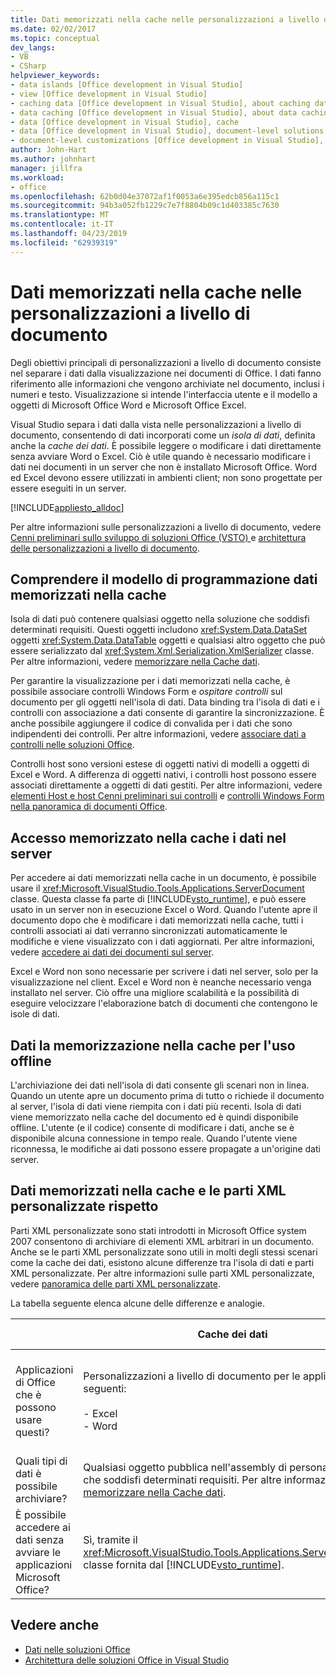 ```yaml
---
title: Dati memorizzati nella cache nelle personalizzazioni a livello di documento
ms.date: 02/02/2017
ms.topic: conceptual
dev_langs:
- VB
- CSharp
helpviewer_keywords:
- data islands [Office development in Visual Studio]
- view [Office development in Visual Studio]
- caching data [Office development in Visual Studio], about caching data
- data caching [Office development in Visual Studio], about data caching
- data [Office development in Visual Studio], cache
- data [Office development in Visual Studio], document-level solutions
- document-level customizations [Office development in Visual Studio], data model
author: John-Hart
ms.author: johnhart
manager: jillfra
ms.workload:
- office
ms.openlocfilehash: 62b0d04e37072af1f0053a6e395edcb856a115c1
ms.sourcegitcommit: 94b3a052fb1229c7e7f8804b09c1d403385c7630
ms.translationtype: MT
ms.contentlocale: it-IT
ms.lasthandoff: 04/23/2019
ms.locfileid: "62939319"
---
```

# <a name="cached-data-in-document-level-customizations"></a>Dati memorizzati nella cache nelle personalizzazioni a livello di documento
  Degli obiettivi principali di personalizzazioni a livello di documento consiste nel separare i dati dalla visualizzazione nei documenti di Office. I dati fanno riferimento alle informazioni che vengono archiviate nel documento, inclusi i numeri e testo. Visualizzazione si intende l'interfaccia utente e il modello a oggetti di Microsoft Office Word e Microsoft Office Excel.

 Visual Studio separa i dati dalla vista nelle personalizzazioni a livello di documento, consentendo di dati incorporati come un *isola di dati*, definita anche la *cache dei dati*. È possibile leggere o modificare i dati direttamente senza avviare Word o Excel. Ciò è utile quando è necessario modificare i dati nei documenti in un server che non è installato Microsoft Office. Word ed Excel devono essere utilizzati in ambienti client; non sono progettate per essere eseguiti in un server.

 [!INCLUDE[appliesto_alldoc](../vsto/includes/appliesto-alldoc-md.md)]

 Per altre informazioni sulle personalizzazioni a livello di documento, vedere [Cenni preliminari sullo sviluppo di soluzioni Office &#40;VSTO&#41; ](../vsto/office-solutions-development-overview-vsto.md) e [architettura delle personalizzazioni a livello di documento](../vsto/architecture-of-document-level-customizations.md).

## <a name="understand-the-cached-data-programming-model"></a>Comprendere il modello di programmazione dati memorizzati nella cache
 Isola di dati può contenere qualsiasi oggetto nella soluzione che soddisfi determinati requisiti. Questi oggetti includono <xref:System.Data.DataSet> oggetti <xref:System.Data.DataTable> oggetti e qualsiasi altro oggetto che può essere serializzato dal <xref:System.Xml.Serialization.XmlSerializer> classe. Per altre informazioni, vedere [memorizzare nella Cache dati](../vsto/caching-data.md).

 Per garantire la visualizzazione per i dati memorizzati nella cache, è possibile associare controlli Windows Form e *ospitare controlli* sul documento per gli oggetti nell'isola di dati. Data binding tra l'isola di dati e i controlli con associazione a dati consente di garantire la sincronizzazione. È anche possibile aggiungere il codice di convalida per i dati che sono indipendenti dei controlli. Per altre informazioni, vedere [associare dati a controlli nelle soluzioni Office](../vsto/binding-data-to-controls-in-office-solutions.md).

 Controlli host sono versioni estese di oggetti nativi di modelli a oggetti di Excel e Word. A differenza di oggetti nativi, i controlli host possono essere associati direttamente a oggetti di dati gestiti. Per altre informazioni, vedere [elementi Host e host Cenni preliminari sui controlli](../vsto/host-items-and-host-controls-overview.md) e [controlli Windows Form nella panoramica di documenti Office](../vsto/windows-forms-controls-on-office-documents-overview.md).

## <a name="access-cached-data-on-the-server"></a>Accesso memorizzato nella cache i dati nel server
 Per accedere ai dati memorizzati nella cache in un documento, è possibile usare il <xref:Microsoft.VisualStudio.Tools.Applications.ServerDocument> classe. Questa classe fa parte di [!INCLUDE[vsto_runtime](../vsto/includes/vsto-runtime-md.md)], e può essere usato in un server non in esecuzione Excel o Word. Quando l'utente apre il documento dopo che è modificare i dati memorizzati nella cache, tutti i controlli associati ai dati verranno sincronizzati automaticamente le modifiche e viene visualizzato con i dati aggiornati. Per altre informazioni, vedere [accedere ai dati dei documenti sul server](../vsto/accessing-data-in-documents-on-the-server.md).

 Excel e Word non sono necessarie per scrivere i dati nel server, solo per la visualizzazione nel client. Excel e Word non è neanche necessario venga installato nel server. Ciò offre una migliore scalabilità e la possibilità di eseguire velocizzare l'elaborazione batch di documenti che contengono le isole di dati.

## <a name="data-caching-for-offline-use"></a>Dati la memorizzazione nella cache per l'uso offline
 L'archiviazione dei dati nell'isola di dati consente gli scenari non in linea. Quando un utente apre un documento prima di tutto o richiede il documento al server, l'isola di dati viene riempita con i dati più recenti. Isola di dati viene memorizzato nella cache del documento ed è quindi disponibile offline. L'utente (e il codice) consente di modificare i dati, anche se è disponibile alcuna connessione in tempo reale. Quando l'utente viene riconnessa, le modifiche ai dati possono essere propagate a un'origine dati server.

## <a name="cached-data-and-custom-xml-parts-compared"></a>Dati memorizzati nella cache e le parti XML personalizzate rispetto
 Parti XML personalizzate sono stati introdotti in Microsoft Office system 2007 consentono di archiviare di elementi XML arbitrari in un documento. Anche se le parti XML personalizzate sono utili in molti degli stessi scenari come la cache dei dati, esistono alcune differenze tra l'isola di dati e parti XML personalizzate. Per altre informazioni sulle parti XML personalizzate, vedere [panoramica delle parti XML personalizzate](../vsto/custom-xml-parts-overview.md).

 La tabella seguente elenca alcune delle differenze e analogie.

||Cache dei dati|Parti XML personalizzate|
|-|----------------|----------------------|
|Applicazioni di Office che è possono usare questi?|Personalizzazioni a livello di documento per le applicazioni seguenti:<br /><br /> -   Excel<br />-   Word|Soluzioni a livello di documento e a livello di applicazione per le applicazioni seguenti:<br /><br /> -   Excel<br />-   PowerPoint<br />-   Word|
|Quali tipi di dati è possibile archiviare?|Qualsiasi oggetto pubblica nell'assembly di personalizzazione che soddisfi determinati requisiti. Per altre informazioni, vedere [memorizzare nella Cache dati](../vsto/caching-data.md).|Tutti i dati XML.|
|È possibile accedere ai dati senza avviare le applicazioni Microsoft Office?|Sì, tramite il <xref:Microsoft.VisualStudio.Tools.Applications.ServerDocument> classe fornita dal [!INCLUDE[vsto_runtime](../vsto/includes/vsto-runtime-md.md)].|Sì, tramite le classi di <xref:System.IO.Packaging> dello spazio dei nomi, oppure usando il formato SDK per Open XML.|

## <a name="see-also"></a>Vedere anche
- [Dati nelle soluzioni Office](../vsto/data-in-office-solutions.md)
- [Architettura delle soluzioni Office in Visual Studio](../vsto/architecture-of-office-solutions-in-visual-studio.md)
